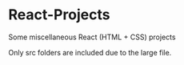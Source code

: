 # React-Projects
Some miscellaneous React (HTML + CSS) projects

Only src folders are included due to the large file.
